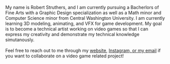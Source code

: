My name is Robert Struthers, and I am currently pursuing a Bacherlors of Fine Arts with a Graphic Design specialization as well as a Math minor and Computer Science minor from Central Washington University. I am currently learning 3D modeling, animating, and VFX for game development. My goal is to become a technical artist working on video games so that I can express my creativity and demonstrate my technical knowledge simutanously. 
<br><br>
Feel free to reach out to me through my <a href="https://robart.gallery">website</a>, <a href="https://www.instagram.com/robart_gallery/">Instagram, or my <a href="mailto:contact.robartgallery@gmail.com">email</a> if you want to collaborate on a video game related project!
